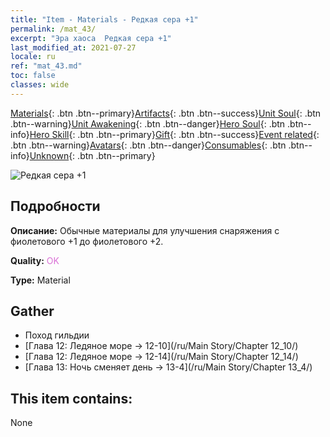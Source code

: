```yaml
---
title: "Item - Materials - Редкая сера +1"
permalink: /mat_43/
excerpt: "Эра хаоса  Редкая сера +1"
last_modified_at: 2021-07-27
locale: ru
ref: "mat_43.md"
toc: false
classes: wide
---
```

 [Materials](/ItemsRU/){: .btn .btn--primary}[Artifacts](/ItemsRU/Artifacts/){: .btn .btn--success}[Unit Soul](/ItemsRU/UnitSoul/){: .btn .btn--warning}[Unit Awakening](/ItemsRU/UnitAwakening/){: .btn .btn--danger}[Hero Soul](/ItemsRU/HeroSoul/){: .btn .btn--info}[Hero Skill](/ItemsRU/HeroSkill/){: .btn .btn--primary}[Gift](/ItemsRU/Gift/){: .btn .btn--success}[Event related](/ItemsRU/Events/){: .btn .btn--warning}[Avatars](/ItemsRU/Avatars/){: .btn .btn--danger}[Consumables](/ItemsRU/Consumables/){: .btn .btn--info}[Unknown](/ItemsRU/Unknown/){: .btn .btn--primary}

 ![Редкая сера +1](/images/t/i_cailiao_liuhuang2.png)

## Подробности
 **Описание:** Обычные материалы для улучшения снаряжения c фиолетового +1 до фиолетового +2.

 **Quality:** <span style="color: #DA70D6">OK</span>

 **Type:** Material

## Gather

*    Поход гильдии 
*    [Глава 12: Ледяное море -> 12-10](/ru/Main Story/Chapter 12_10/) 
*    [Глава 12: Ледяное море -> 12-14](/ru/Main Story/Chapter 12_14/) 
*    [Глава 13: Ночь сменяет день -> 13-4](/ru/Main Story/Chapter 13_4/) 

## This item contains:

  None


